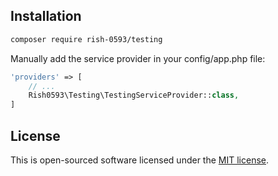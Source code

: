 ## Installation

```bash
composer require rish-0593/testing
```

Manually add the service provider in your config/app.php file:

```php
'providers' => [
    // ...
    Rish0593\Testing\TestingServiceProvider::class,
]
```

## License

This is open-sourced software licensed under the [MIT license](https://opensource.org/licenses/MIT).
